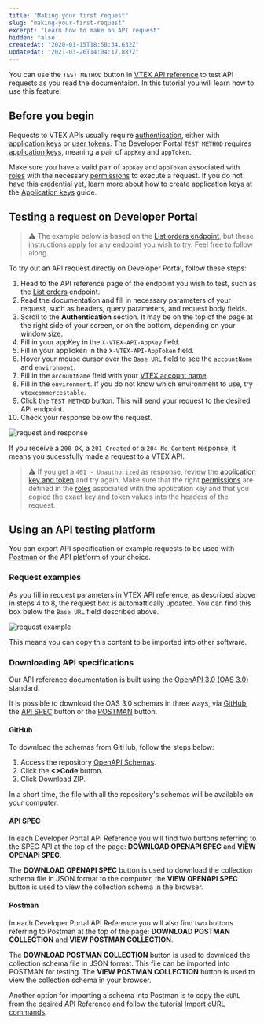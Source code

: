 ```yaml
---
title: "Making your first request"
slug: "making-your-first-request"
excerpt: "Learn how to make an API request"
hidden: false
createdAt: "2020-01-15T18:58:34.632Z"
updatedAt: "2021-03-26T14:04:17.887Z"
---
```


You can use the `TEST METHOD` button in [VTEX API reference](https://developers.vtex.com/docs/api-reference) to test API requests as you read the documentaion. In this tutorial you will learn how to use this feature.

## Before you begin

Requests to VTEX APIs usually require [authentication](https://developers.vtex.com/docs/guides/getting-started-authentication), either with [application keys](https://developers.vtex.com/docs/guides/getting-started-authentication#application-keys) or [user tokens](https://developers.vtex.com/docs/guides/getting-started-authentication#user-token). The Developer Portal `TEST METHOD` requires [application keys](https://developers.vtex.com/docs/guides/getting-started-authentication#application-keys), meaning a pair of `appKey` and `appToken`.

Make sure you have a valid pair of `appKey` and `appToken` associated with [roles](https://help.vtex.com/en/tutorial/roles--7HKK5Uau2H6wxE1rH5oRbc) with the necessary [permissions](https://help.vtex.com/en/tutorial/license-manager-resources--3q6ztrC8YynQf6rdc6euk3) to execute a request. If you do not have this credential yet, learn more about how to create application keys at the [Application keys](https://help.vtex.com/en/tutorial/application-keys--2iffYzlvvz4BDMr6WGUtet) guide.

## Testing a request on Developer Portal

>⚠️ The example below is based on the [List orders endpoint](https://developers.vtex.com/docs/api-reference/orders-api#get-/api/oms/pvt/orders), but these instructions apply for any endpoint you wish to try. Feel free to follow along.

To try out an API request directly on Developer Portal, follow these steps:

1. Head to the API reference page of the endpoint you wish to test, such as the [List orders](https://developers.vtex.com/docs/api-reference/orders-api#get-/api/oms/pvt/orders) endpoint.
2. Read the documentation and fill in necessary parameters of your request, such as headers, query parameters, and request body fields.
3. Scroll to the **Authentication** section. It may be on the top of the page at the right side of your screen, or on the bottom, depending on your window size.
4. Fill in your appKey in the `X-VTEX-API-AppKey` field.
5. Fill in your appToken in the `X-VTEX-API-AppToken` field.
6. Hover your mouse cursor over the `Base URL` field to see the `accountName` and `environment`.
7. Fill in the `accountName` field with your [VTEX account name](https://help.vtex.com/en/tutorial/what-is-an-account-name--i0mIGLcg3QyEy8OCicEoC).
8. Fill in the `environment`. If you do not know which environment to use, try `vtexcommercestable`.
9. Click the `TEST METHOD` button. This will send your request to the desired API endpoint.
10. Check your response below the request.

   ![request and response](https://cdn.jsdelivr.net/gh/vtexdocs/dev-portal-content@main/docs/guides/Getting-Started/getting-started/making-your-first-request-3.png)

If you receive a `200 OK`, a `201 Created` or a `204 No Content` response, it means you sucessfully made a request to a VTEX API.

>⚠️ If you get a `401 - Unauthorized` as response, review the [application key and token](https://developers.vtex.com/docs/guides/getting-started-authentication#application-keys) and try again. Make sure that the right [permissions](https://help.vtex.com/en/tutorial/license-manager-resources--3q6ztrC8YynQf6rdc6euk3) are defined in the [roles](https://help.vtex.com/en/tutorial/roles--7HKK5Uau2H6wxE1rH5oRbc) associated with the application key and that you copied the exact key and token values into the headers of the request.

## Using an API testing platform

You can export API specification or example requests to be used with [Postman](#using-postman) or the API platform of your choice.

### Request examples

As you fill in request parameters in VTEX API reference, as described above in steps 4 to 8, the request box is automattically updated. You can find this box below the `Base URL` field described above.

![request example](https://cdn.jsdelivr.net/gh/vtexdocs/dev-portal-content@main/docs/guides/Getting-Started/getting-started/making-your-first-request-4.png)

This means you can copy this content to be imported into other software.

### Downloading API specifications

Our API reference documentation is built using the [OpenAPI 3.0 (OAS 3.0)](https://github.com/OAI/OpenAPI-Specification/blob/master/versions/3.0.0.md) standard.

It is possible to download the OAS 3.0 schemas in three ways, via [GitHub](#github), the [API SPEC](#api-spec) button or the [POSTMAN](#postman) button.

#### GitHub

To download the schemas from GitHub, follow the steps below:

1. Access the repository [OpenAPI Schemas](https://github.com/vtex/openapi-schemas).
2. Click the **<>Code** button.
3. Click Download ZIP.

In a short time, the file with all the repository's schemas will be available on your computer.

#### API SPEC

In each Developer Portal API Reference you will find two buttons referring to the SPEC API at the top of the page: **DOWNLOAD OPENAPI SPEC** and **VIEW OPENAPI SPEC**.

The **DOWNLOAD OPENAPI SPEC** button is used to download the collection schema file in JSON format to the computer, the **VIEW OPENAPI SPEC** button is used to view the collection schema in the browser.

#### Postman

In each Developer Portal API Reference you will also find two buttons referring to Postman at the top of the page: **DOWNLOAD POSTMAN COLLECTION** and **VIEW POSTMAN COLLECTION**.

The **DOWNLOAD POSTMAN COLLECTION** button is used to download the collection schema file in JSON format. This file can be imported into POSTMAN for testing. The **VIEW POSTMAN COLLECTION** button is used to view the collection schema in your browser.

Another option for importing a schema into Postman is to copy the `cURL` from the desired API Reference and follow the tutorial [Import cURL commands](https://learning.postman.com/docs/getting-started/importing-and-exporting/importing-curl-commands/#import-a-curl-command-into-postman).
